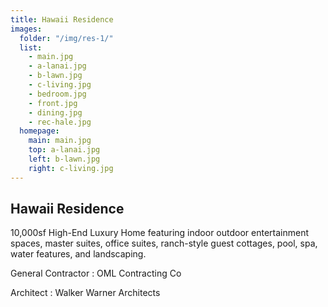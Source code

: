 ```yaml
---
title: Hawaii Residence
images:
  folder: "/img/res-1/"
  list:
    - main.jpg
    - a-lanai.jpg
    - b-lawn.jpg
    - c-living.jpg
    - bedroom.jpg
    - front.jpg
    - dining.jpg
    - rec-hale.jpg
  homepage: 
    main: main.jpg
    top: a-lanai.jpg
    left: b-lawn.jpg
    right: c-living.jpg
---
```

## Hawaii Residence

10,000sf High-End Luxury Home featuring indoor outdoor entertainment spaces, master suites, office suites, ranch-style guest cottages, pool, spa, water features, and landscaping.

General Contractor
: OML Contracting Co

Architect
: Walker Warner Architects